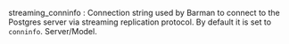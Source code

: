 streaming_conninfo
:   Connection string used by Barman to connect to the Postgres server via
    streaming replication protocol. By default it is set to `conninfo`.
    Server/Model.
